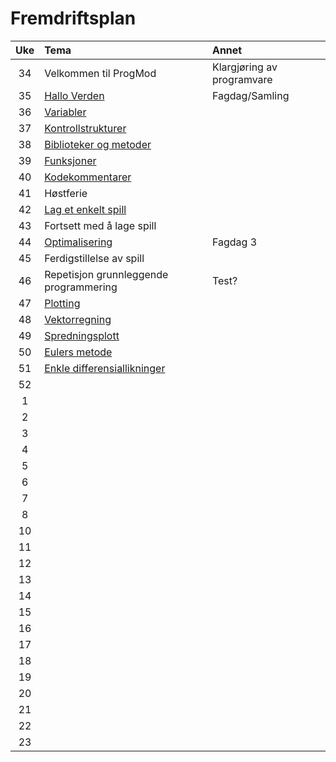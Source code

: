 # Fremdriftsplan

| Uke | Tema | Annet |
|:---:|:----|:-----|
| 34 | Velkommen til ProgMod | Klargjøring av programvare |
| 35 | [Hallo Verden](https://github.com/fagstoff/ProgMod/blob/master/Fagstoff/helloWorld.ipynb) | Fagdag/Samling |
| 36 | [Variabler](https://github.com/fagstoff/ProgMod/blob/master/Fagstoff/variabler.ipynb) ||
| 37 | [Kontrollstrukturer](https://github.com/fagstoff/ProgMod/blob/master/Fagstoff/kontrollstrukturer.ipynb) ||
| 38 | [Biblioteker og metoder](https://github.com/fagstoff/ProgMod/blob/master/Fagstoff/biblioteker%20og%20metoder.ipynb) ||
| 39 | [Funksjoner](https://github.com/fagstoff/ProgMod/blob/master/Fagstoff/funksjoner.ipynb) ||
| 40 | [Kodekommentarer](https://github.com/fagstoff/ProgMod/blob/master/Fagstoff/kodekommentarer.ipynb)||
| 41 | Høstferie ||
| 42 | [Lag et enkelt spill](https://github.com/fagstoff/ProgMod/blob/master/Fagstoff/lag%20et%20enkelt%20spill.ipynb)||
| 43 | Fortsett med å lage spill||
| 44 | [Optimalisering](https://github.com/fagstoff/ProgMod/blob/master/Fagstoff/optimalisering_1.ipynb)|Fagdag 3|
| 45 | Ferdigstillelse av spill||
| 46 | Repetisjon grunnleggende programmering|Test?|
| 47 | [Plotting](https://github.com/fagstoff/ProgMod/blob/master/Fagstoff/matplotlib.ipynb)||
| 48 | [Vektorregning](https://github.com/fagstoff/ProgMod/blob/master/Fagstoff/vektorregning.ipynb)||
| 49 | [Spredningsplott](https://no.wikipedia.org/wiki/Spredningsplott)||
| 50 | [Eulers metode](https://github.com/fagstoff/ProgMod/blob/385779278784d8924143d559cda66f54a5230ef3/Fagstoff/euler.ipynb)||
| 51 | [Enkle differensiallikninger](https://github.com/fagstoff/ProgMod/blob/385779278784d8924143d559cda66f54a5230ef3/Fagstoff/enkle%20differensiallikninger.ipynb)||
| 52 |||
| 1 |||
| 2 |||
 |3 |||
 |4 |||
 |5 |||
 |6 |||
| 7 |||
| 8 |||
| 10 |||
| 11 |||
 |12 |||
| 13 |||
| 14 |||
| 15 |||
| 16 |||
| 17 |||
| 18 |||
| 19 |||
| 20 |||
| 21 |||
| 22 |||
| 23 |||

